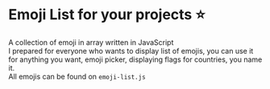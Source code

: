 # Emoji List for your projects ⭐

A collection of emoji in array written in JavaScript  
I prepared for everyone who wants to display list of emojis, you can use it for anything you want, emoji picker, displaying flags for countries, you name it.  
All emojis can be found on `emoji-list.js`
